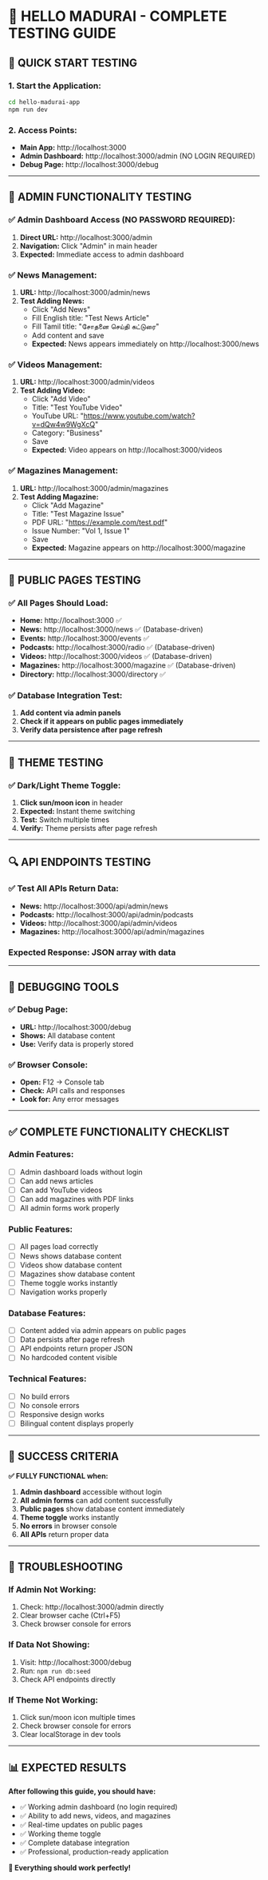 # 🧪 HELLO MADURAI - COMPLETE TESTING GUIDE

## 🚀 **QUICK START TESTING**

### **1. Start the Application:**
```bash
cd hello-madurai-app
npm run dev
```

### **2. Access Points:**
- **Main App:** http://localhost:3000
- **Admin Dashboard:** http://localhost:3000/admin (NO LOGIN REQUIRED)
- **Debug Page:** http://localhost:3000/debug

---

## 🔧 **ADMIN FUNCTIONALITY TESTING**

### **✅ Admin Dashboard Access (NO PASSWORD REQUIRED):**
1. **Direct URL:** http://localhost:3000/admin
2. **Navigation:** Click "Admin" in main header
3. **Expected:** Immediate access to admin dashboard

### **✅ News Management:**
1. **URL:** http://localhost:3000/admin/news
2. **Test Adding News:**
   - Click "Add News"
   - Fill English title: "Test News Article"
   - Fill Tamil title: "சோதனை செய்தி கட்டுரை"
   - Add content and save
   - **Expected:** News appears immediately on http://localhost:3000/news

### **✅ Videos Management:**
1. **URL:** http://localhost:3000/admin/videos
2. **Test Adding Video:**
   - Click "Add Video"
   - Title: "Test YouTube Video"
   - YouTube URL: "https://www.youtube.com/watch?v=dQw4w9WgXcQ"
   - Category: "Business"
   - Save
   - **Expected:** Video appears on http://localhost:3000/videos

### **✅ Magazines Management:**
1. **URL:** http://localhost:3000/admin/magazines
2. **Test Adding Magazine:**
   - Click "Add Magazine"
   - Title: "Test Magazine Issue"
   - PDF URL: "https://example.com/test.pdf"
   - Issue Number: "Vol 1, Issue 1"
   - Save
   - **Expected:** Magazine appears on http://localhost:3000/magazine

---

## 📱 **PUBLIC PAGES TESTING**

### **✅ All Pages Should Load:**
- **Home:** http://localhost:3000 ✅
- **News:** http://localhost:3000/news ✅ (Database-driven)
- **Events:** http://localhost:3000/events ✅
- **Podcasts:** http://localhost:3000/radio ✅ (Database-driven)
- **Videos:** http://localhost:3000/videos ✅ (Database-driven)
- **Magazines:** http://localhost:3000/magazine ✅ (Database-driven)
- **Directory:** http://localhost:3000/directory ✅

### **✅ Database Integration Test:**
1. **Add content via admin panels**
2. **Check if it appears on public pages immediately**
3. **Verify data persistence after page refresh**

---

## 🎨 **THEME TESTING**

### **✅ Dark/Light Theme Toggle:**
1. **Click sun/moon icon** in header
2. **Expected:** Instant theme switching
3. **Test:** Switch multiple times
4. **Verify:** Theme persists after page refresh

---

## 🔍 **API ENDPOINTS TESTING**

### **✅ Test All APIs Return Data:**
- **News:** http://localhost:3000/api/admin/news
- **Podcasts:** http://localhost:3000/api/admin/podcasts
- **Videos:** http://localhost:3000/api/admin/videos
- **Magazines:** http://localhost:3000/api/admin/magazines

### **Expected Response:** JSON array with data

---

## 🐛 **DEBUGGING TOOLS**

### **✅ Debug Page:**
- **URL:** http://localhost:3000/debug
- **Shows:** All database content
- **Use:** Verify data is properly stored

### **✅ Browser Console:**
- **Open:** F12 → Console tab
- **Check:** API calls and responses
- **Look for:** Any error messages

---

## ✅ **COMPLETE FUNCTIONALITY CHECKLIST**

### **Admin Features:**
- [ ] Admin dashboard loads without login
- [ ] Can add news articles
- [ ] Can add YouTube videos
- [ ] Can add magazines with PDF links
- [ ] All admin forms work properly

### **Public Features:**
- [ ] All pages load correctly
- [ ] News shows database content
- [ ] Videos show database content
- [ ] Magazines show database content
- [ ] Theme toggle works instantly
- [ ] Navigation works properly

### **Database Features:**
- [ ] Content added via admin appears on public pages
- [ ] Data persists after page refresh
- [ ] API endpoints return proper JSON
- [ ] No hardcoded content visible

### **Technical Features:**
- [ ] No build errors
- [ ] No console errors
- [ ] Responsive design works
- [ ] Bilingual content displays properly

---

## 🎯 **SUCCESS CRITERIA**

**✅ FULLY FUNCTIONAL when:**
1. **Admin dashboard** accessible without login
2. **All admin forms** can add content successfully
3. **Public pages** show database content immediately
4. **Theme toggle** works instantly
5. **No errors** in browser console
6. **All APIs** return proper data

---

## 🚨 **TROUBLESHOOTING**

### **If Admin Not Working:**
1. Check: http://localhost:3000/admin directly
2. Clear browser cache (Ctrl+F5)
3. Check browser console for errors

### **If Data Not Showing:**
1. Visit: http://localhost:3000/debug
2. Run: `npm run db:seed`
3. Check API endpoints directly

### **If Theme Not Working:**
1. Click sun/moon icon multiple times
2. Check browser console for errors
3. Clear localStorage in dev tools

---

## 📊 **EXPECTED RESULTS**

**After following this guide, you should have:**
- ✅ Working admin dashboard (no login required)
- ✅ Ability to add news, videos, and magazines
- ✅ Real-time updates on public pages
- ✅ Working theme toggle
- ✅ Complete database integration
- ✅ Professional, production-ready application

**🎉 Everything should work perfectly!**
